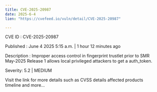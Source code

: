 ```yaml
---
title: CVE-2025-20987
date: 2025-6-4
lien: "https://cvefeed.io/vuln/detail/CVE-2025-20987"

---
```


CVE ID : CVE-2025-20987

Published :  June 4
2025
5:15 a.m. | 1 hour
12 minutes ago

Description : Improper access control in fingerprint trustlet prior to SMR May-2025 Release 1 allows local privileged attackers to get a auth_token.

Severity: 5.2 | MEDIUM

Visit the link for more details
such as CVSS details
affected products
timeline
and more...
